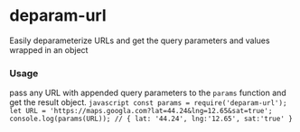 # deparam-url
Easily deparameterize URLs and get the query parameters and values wrapped in an object
### Usage
pass any URL with appended query parameters to the `params` function and get the result object.
    ```javascript
    const params = require('deparam-url');
    let URL = 'https://maps.googla.com?lat=44.24&lng=12.65&sat=true';
    console.log(params(URL));
    // { lat: '44.24', lng:'12.65', sat:'true' }
    ```